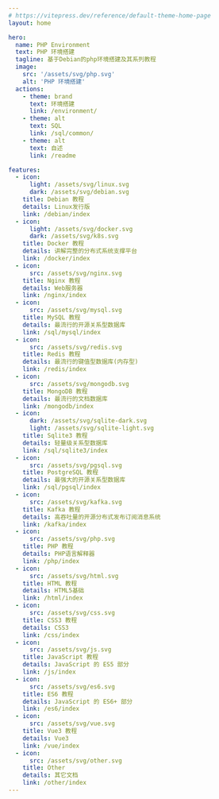 ```yaml
---
# https://vitepress.dev/reference/default-theme-home-page
layout: home

hero:
  name: PHP Environment
  text: PHP 环境搭建
  tagline: 基于Debian的php环境搭建及其系列教程
  image:
    src: '/assets/svg/php.svg'
    alt: 'PHP 环境搭建'
  actions:
    - theme: brand
      text: 环境搭建
      link: /environment/
    - theme: alt
      text: SQL
      link: /sql/common/
    - theme: alt
      text: 自述
      link: /readme

features:
  - icon:
      light: /assets/svg/linux.svg
      dark: /assets/svg/debian.svg
    title: Debian 教程
    details: Linux发行版
    link: /debian/index
  - icon:
      light: /assets/svg/docker.svg
      dark: /assets/svg/k8s.svg
    title: Docker 教程
    details: 讲解完整的分布式系统支撑平台
    link: /docker/index
  - icon:
      src: /assets/svg/nginx.svg
    title: Nginx 教程
    details: Web服务器
    link: /nginx/index
  - icon:
      src: /assets/svg/mysql.svg
    title: MySQL 教程
    details: 最流行的开源关系型数据库
    link: /sql/mysql/index
  - icon:
      src: /assets/svg/redis.svg
    title: Redis 教程
    details: 最流行的键值型数据库(内存型)
    link: /redis/index
  - icon:
      src: /assets/svg/mongodb.svg
    title: MongoDB 教程
    details: 最流行的文档数据库
    link: /mongodb/index
  - icon:
      dark: /assets/svg/sqlite-dark.svg
      light: /assets/svg/sqlite-light.svg
    title: Sqlite3 教程
    details: 轻量级关系型数据库
    link: /sql/sqlite3/index
  - icon:
      src: /assets/svg/pgsql.svg
    title: PostgreSQL 教程
    details: 最强大的开源关系型数据库
    link: /sql/pgsql/index
  - icon:
      src: /assets/svg/kafka.svg
    title: Kafka 教程
    details: 高吞吐量的开源分布式发布订阅消息系统
    link: /kafka/index
  - icon:
      src: /assets/svg/php.svg
    title: PHP 教程
    details: PHP语言解释器
    link: /php/index
  - icon:
      src: /assets/svg/html.svg
    title: HTML 教程
    details: HTML5基础
    link: /html/index
  - icon:
      src: /assets/svg/css.svg
    title: CSS3 教程
    details: CSS3
    link: /css/index
  - icon:
      src: /assets/svg/js.svg
    title: JavaScript 教程
    details: JavaScript 的 ES5 部分
    link: /js/index
  - icon:
      src: /assets/svg/es6.svg
    title: ES6 教程
    details: JavaScript 的 ES6+ 部分
    link: /es6/index
  - icon:
      src: /assets/svg/vue.svg
    title: Vue3 教程
    details: Vue3
    link: /vue/index
  - icon:
      src: /assets/svg/other.svg
    title: Other
    details: 其它文档
    link: /other/index
---
```

